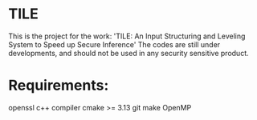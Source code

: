 # TILE
This is the project for the work: 'TILE: An  Input Structuring and Leveling System to Speed up Secure Inference' 
The codes are still under developments, and should not be used in any security sensitive product.

# Requirements:
openssl
c++ compiler 
cmake >= 3.13
git
make
OpenMP
